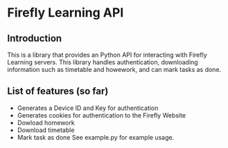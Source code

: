 # Firefly Learning API
## Introduction
This is a library that provides an Python API for interacting with Firefly Learning servers. This library handles authentication, downloading information such as timetable and howework, and can mark tasks as done.
## List of features (so far)
- Generates a Device ID and Key for authentication
- Generates cookies for authentication to the Firefly Website
- Dowload homework
- Download timetable
- Mark task as done
See example.py for example usage.
